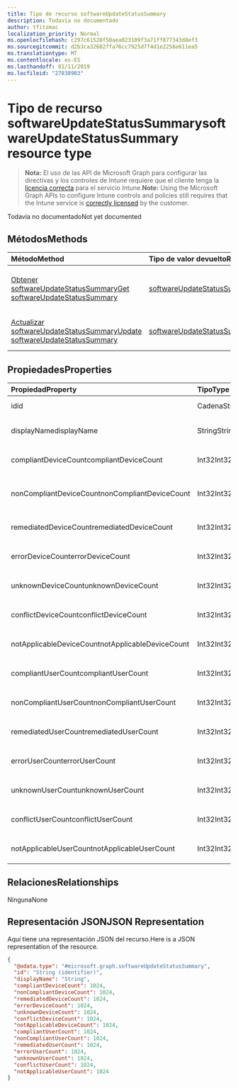 ```yaml
---
title: Tipo de recurso softwareUpdateStatusSummary
description: Todavía no documentado
author: tfitzmac
localization_priority: Normal
ms.openlocfilehash: c297c61528f50aea023109f3a71ff877343d8ef3
ms.sourcegitcommit: d2b3ca32602ffa76cc7925d7f4d1e2258e611ea5
ms.translationtype: MT
ms.contentlocale: es-ES
ms.lasthandoff: 01/11/2019
ms.locfileid: "27838903"
---
```

# <a name="softwareupdatestatussummary-resource-type"></a><span data-ttu-id="d2c5d-103">Tipo de recurso softwareUpdateStatusSummary</span><span class="sxs-lookup"><span data-stu-id="d2c5d-103">softwareUpdateStatusSummary resource type</span></span>

> <span data-ttu-id="d2c5d-104">**Nota:** El uso de las API de Microsoft Graph para configurar las directivas y los controles de Intune requiere que el cliente tenga la [licencia correcta](https://go.microsoft.com/fwlink/?linkid=839381) para el servicio Intune.</span><span class="sxs-lookup"><span data-stu-id="d2c5d-104">**Note:** Using the Microsoft Graph APIs to configure Intune controls and policies still requires that the Intune service is [correctly licensed](https://go.microsoft.com/fwlink/?linkid=839381) by the customer.</span></span>

<span data-ttu-id="d2c5d-105">Todavía no documentado</span><span class="sxs-lookup"><span data-stu-id="d2c5d-105">Not yet documented</span></span>
## <a name="methods"></a><span data-ttu-id="d2c5d-106">Métodos</span><span class="sxs-lookup"><span data-stu-id="d2c5d-106">Methods</span></span>
|<span data-ttu-id="d2c5d-107">Método</span><span class="sxs-lookup"><span data-stu-id="d2c5d-107">Method</span></span>|<span data-ttu-id="d2c5d-108">Tipo de valor devuelto</span><span class="sxs-lookup"><span data-stu-id="d2c5d-108">Return Type</span></span>|<span data-ttu-id="d2c5d-109">Descripción</span><span class="sxs-lookup"><span data-stu-id="d2c5d-109">Description</span></span>|
|:---|:---|:---|
|[<span data-ttu-id="d2c5d-110">Obtener softwareUpdateStatusSummary</span><span class="sxs-lookup"><span data-stu-id="d2c5d-110">Get softwareUpdateStatusSummary</span></span>](../api/intune-deviceconfig-softwareupdatestatussummary-get.md)|[<span data-ttu-id="d2c5d-111">softwareUpdateStatusSummary</span><span class="sxs-lookup"><span data-stu-id="d2c5d-111">softwareUpdateStatusSummary</span></span>](../resources/intune-deviceconfig-softwareupdatestatussummary.md)|<span data-ttu-id="d2c5d-112">Lea las propiedades y las relaciones del objeto [softwareUpdateStatusSummary](../resources/intune-deviceconfig-softwareupdatestatussummary.md).</span><span class="sxs-lookup"><span data-stu-id="d2c5d-112">Read properties and relationships of the [softwareUpdateStatusSummary](../resources/intune-deviceconfig-softwareupdatestatussummary.md) object.</span></span>|
|[<span data-ttu-id="d2c5d-113">Actualizar softwareUpdateStatusSummary</span><span class="sxs-lookup"><span data-stu-id="d2c5d-113">Update softwareUpdateStatusSummary</span></span>](../api/intune-deviceconfig-softwareupdatestatussummary-update.md)|[<span data-ttu-id="d2c5d-114">softwareUpdateStatusSummary</span><span class="sxs-lookup"><span data-stu-id="d2c5d-114">softwareUpdateStatusSummary</span></span>](../resources/intune-deviceconfig-softwareupdatestatussummary.md)|<span data-ttu-id="d2c5d-115">Actualice las propiedades de un objeto [softwareUpdateStatusSummary](../resources/intune-deviceconfig-softwareupdatestatussummary.md).</span><span class="sxs-lookup"><span data-stu-id="d2c5d-115">Update the properties of a [softwareUpdateStatusSummary](../resources/intune-deviceconfig-softwareupdatestatussummary.md) object.</span></span>|

## <a name="properties"></a><span data-ttu-id="d2c5d-116">Propiedades</span><span class="sxs-lookup"><span data-stu-id="d2c5d-116">Properties</span></span>
|<span data-ttu-id="d2c5d-117">Propiedad</span><span class="sxs-lookup"><span data-stu-id="d2c5d-117">Property</span></span>|<span data-ttu-id="d2c5d-118">Tipo</span><span class="sxs-lookup"><span data-stu-id="d2c5d-118">Type</span></span>|<span data-ttu-id="d2c5d-119">Descripción</span><span class="sxs-lookup"><span data-stu-id="d2c5d-119">Description</span></span>|
|:---|:---|:---|
|<span data-ttu-id="d2c5d-120">id</span><span class="sxs-lookup"><span data-stu-id="d2c5d-120">id</span></span>|<span data-ttu-id="d2c5d-121">Cadena</span><span class="sxs-lookup"><span data-stu-id="d2c5d-121">String</span></span>|<span data-ttu-id="d2c5d-122">Clave de la entidad.</span><span class="sxs-lookup"><span data-stu-id="d2c5d-122">Key of the entity.</span></span>|
|<span data-ttu-id="d2c5d-123">displayName</span><span class="sxs-lookup"><span data-stu-id="d2c5d-123">displayName</span></span>|<span data-ttu-id="d2c5d-124">String</span><span class="sxs-lookup"><span data-stu-id="d2c5d-124">String</span></span>|<span data-ttu-id="d2c5d-125">El nombre de la directiva.</span><span class="sxs-lookup"><span data-stu-id="d2c5d-125">The name of the policy.</span></span>|
|<span data-ttu-id="d2c5d-126">compliantDeviceCount</span><span class="sxs-lookup"><span data-stu-id="d2c5d-126">compliantDeviceCount</span></span>|<span data-ttu-id="d2c5d-127">Int32</span><span class="sxs-lookup"><span data-stu-id="d2c5d-127">Int32</span></span>|<span data-ttu-id="d2c5d-128">Número de dispositivos compatibles.</span><span class="sxs-lookup"><span data-stu-id="d2c5d-128">Number of compliant devices.</span></span>|
|<span data-ttu-id="d2c5d-129">nonCompliantDeviceCount</span><span class="sxs-lookup"><span data-stu-id="d2c5d-129">nonCompliantDeviceCount</span></span>|<span data-ttu-id="d2c5d-130">Int32</span><span class="sxs-lookup"><span data-stu-id="d2c5d-130">Int32</span></span>|<span data-ttu-id="d2c5d-131">Número de dispositivos no compatibles.</span><span class="sxs-lookup"><span data-stu-id="d2c5d-131">Number of non compliant devices.</span></span>|
|<span data-ttu-id="d2c5d-132">remediatedDeviceCount</span><span class="sxs-lookup"><span data-stu-id="d2c5d-132">remediatedDeviceCount</span></span>|<span data-ttu-id="d2c5d-133">Int32</span><span class="sxs-lookup"><span data-stu-id="d2c5d-133">Int32</span></span>|<span data-ttu-id="d2c5d-134">Número de dispositivos corregidos.</span><span class="sxs-lookup"><span data-stu-id="d2c5d-134">Number of remediated devices.</span></span>|
|<span data-ttu-id="d2c5d-135">errorDeviceCount</span><span class="sxs-lookup"><span data-stu-id="d2c5d-135">errorDeviceCount</span></span>|<span data-ttu-id="d2c5d-136">Int32</span><span class="sxs-lookup"><span data-stu-id="d2c5d-136">Int32</span></span>|<span data-ttu-id="d2c5d-137">Número de dispositivos con errores.</span><span class="sxs-lookup"><span data-stu-id="d2c5d-137">Number of devices had error.</span></span>|
|<span data-ttu-id="d2c5d-138">unknownDeviceCount</span><span class="sxs-lookup"><span data-stu-id="d2c5d-138">unknownDeviceCount</span></span>|<span data-ttu-id="d2c5d-139">Int32</span><span class="sxs-lookup"><span data-stu-id="d2c5d-139">Int32</span></span>|<span data-ttu-id="d2c5d-140">Número de dispositivos desconocidos.</span><span class="sxs-lookup"><span data-stu-id="d2c5d-140">Number of unknown devices.</span></span>|
|<span data-ttu-id="d2c5d-141">conflictDeviceCount</span><span class="sxs-lookup"><span data-stu-id="d2c5d-141">conflictDeviceCount</span></span>|<span data-ttu-id="d2c5d-142">Int32</span><span class="sxs-lookup"><span data-stu-id="d2c5d-142">Int32</span></span>|<span data-ttu-id="d2c5d-143">Número de dispositivos en conflicto.</span><span class="sxs-lookup"><span data-stu-id="d2c5d-143">Number of conflict devices.</span></span>|
|<span data-ttu-id="d2c5d-144">notApplicableDeviceCount</span><span class="sxs-lookup"><span data-stu-id="d2c5d-144">notApplicableDeviceCount</span></span>|<span data-ttu-id="d2c5d-145">Int32</span><span class="sxs-lookup"><span data-stu-id="d2c5d-145">Int32</span></span>|<span data-ttu-id="d2c5d-146">Número de dispositivos no aplicables.</span><span class="sxs-lookup"><span data-stu-id="d2c5d-146">Number of not applicable devices.</span></span>|
|<span data-ttu-id="d2c5d-147">compliantUserCount</span><span class="sxs-lookup"><span data-stu-id="d2c5d-147">compliantUserCount</span></span>|<span data-ttu-id="d2c5d-148">Int32</span><span class="sxs-lookup"><span data-stu-id="d2c5d-148">Int32</span></span>|<span data-ttu-id="d2c5d-149">Número de usuarios compatibles.</span><span class="sxs-lookup"><span data-stu-id="d2c5d-149">Number of compliant users.</span></span>|
|<span data-ttu-id="d2c5d-150">nonCompliantUserCount</span><span class="sxs-lookup"><span data-stu-id="d2c5d-150">nonCompliantUserCount</span></span>|<span data-ttu-id="d2c5d-151">Int32</span><span class="sxs-lookup"><span data-stu-id="d2c5d-151">Int32</span></span>|<span data-ttu-id="d2c5d-152">Número de usuarios no compatibles.</span><span class="sxs-lookup"><span data-stu-id="d2c5d-152">Number of non compliant users.</span></span>|
|<span data-ttu-id="d2c5d-153">remediatedUserCount</span><span class="sxs-lookup"><span data-stu-id="d2c5d-153">remediatedUserCount</span></span>|<span data-ttu-id="d2c5d-154">Int32</span><span class="sxs-lookup"><span data-stu-id="d2c5d-154">Int32</span></span>|<span data-ttu-id="d2c5d-155">Número de usuarios corregidos.</span><span class="sxs-lookup"><span data-stu-id="d2c5d-155">Number of remediated users.</span></span>|
|<span data-ttu-id="d2c5d-156">errorUserCount</span><span class="sxs-lookup"><span data-stu-id="d2c5d-156">errorUserCount</span></span>|<span data-ttu-id="d2c5d-157">Int32</span><span class="sxs-lookup"><span data-stu-id="d2c5d-157">Int32</span></span>|<span data-ttu-id="d2c5d-158">Número de usuarios con errores.</span><span class="sxs-lookup"><span data-stu-id="d2c5d-158">Number of users had error.</span></span>|
|<span data-ttu-id="d2c5d-159">unknownUserCount</span><span class="sxs-lookup"><span data-stu-id="d2c5d-159">unknownUserCount</span></span>|<span data-ttu-id="d2c5d-160">Int32</span><span class="sxs-lookup"><span data-stu-id="d2c5d-160">Int32</span></span>|<span data-ttu-id="d2c5d-161">Número de usuarios desconocidos.</span><span class="sxs-lookup"><span data-stu-id="d2c5d-161">Number of unknown users.</span></span>|
|<span data-ttu-id="d2c5d-162">conflictUserCount</span><span class="sxs-lookup"><span data-stu-id="d2c5d-162">conflictUserCount</span></span>|<span data-ttu-id="d2c5d-163">Int32</span><span class="sxs-lookup"><span data-stu-id="d2c5d-163">Int32</span></span>|<span data-ttu-id="d2c5d-164">Número de usuarios en conflicto.</span><span class="sxs-lookup"><span data-stu-id="d2c5d-164">Number of conflict users.</span></span>|
|<span data-ttu-id="d2c5d-165">notApplicableUserCount</span><span class="sxs-lookup"><span data-stu-id="d2c5d-165">notApplicableUserCount</span></span>|<span data-ttu-id="d2c5d-166">Int32</span><span class="sxs-lookup"><span data-stu-id="d2c5d-166">Int32</span></span>|<span data-ttu-id="d2c5d-167">Número de usuarios no aplicables.</span><span class="sxs-lookup"><span data-stu-id="d2c5d-167">Number of not applicable users.</span></span>|

## <a name="relationships"></a><span data-ttu-id="d2c5d-168">Relaciones</span><span class="sxs-lookup"><span data-stu-id="d2c5d-168">Relationships</span></span>
<span data-ttu-id="d2c5d-169">Ninguna</span><span class="sxs-lookup"><span data-stu-id="d2c5d-169">None</span></span>
## <a name="json-representation"></a><span data-ttu-id="d2c5d-170">Representación JSON</span><span class="sxs-lookup"><span data-stu-id="d2c5d-170">JSON Representation</span></span>
<span data-ttu-id="d2c5d-171">Aquí tiene una representación JSON del recurso.</span><span class="sxs-lookup"><span data-stu-id="d2c5d-171">Here is a JSON representation of the resource.</span></span>
<!-- {
  "blockType": "resource",
  "keyProperty": "id",
  "@odata.type": "microsoft.graph.softwareUpdateStatusSummary"
}
-->
``` json
{
  "@odata.type": "#microsoft.graph.softwareUpdateStatusSummary",
  "id": "String (identifier)",
  "displayName": "String",
  "compliantDeviceCount": 1024,
  "nonCompliantDeviceCount": 1024,
  "remediatedDeviceCount": 1024,
  "errorDeviceCount": 1024,
  "unknownDeviceCount": 1024,
  "conflictDeviceCount": 1024,
  "notApplicableDeviceCount": 1024,
  "compliantUserCount": 1024,
  "nonCompliantUserCount": 1024,
  "remediatedUserCount": 1024,
  "errorUserCount": 1024,
  "unknownUserCount": 1024,
  "conflictUserCount": 1024,
  "notApplicableUserCount": 1024
}
```



